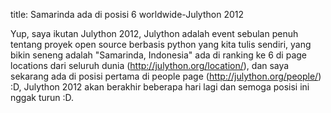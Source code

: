 title: Samarinda ada di posisi 6 worldwide-Julython 2012

Yup, saya ikutan Julython 2012, Julython adalah event sebulan penuh tentang
proyek open source berbasis python yang kita tulis sendiri, yang bikin
seneng adalah "Samarinda, Indonesia" ada di ranking ke 6 di page locations 
dari seluruh dunia (http://julython.org/location/), dan saya sekarang ada di 
posisi pertama di people page (http://julython.org/people/) :D,  Julython 2012 
akan berakhir beberapa hari lagi dan semoga posisi ini nggak turun :D.
